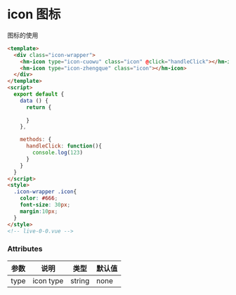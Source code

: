 # icon 图标

图标的使用

```html
<template>
  <div class="icon-wrapper">
    <hm-icon type="icon-cuowu" class="icon" @click="handleClick"></hm-icon>
    <hm-icon type="icon-zhengque" class="icon"></hm-icon>
  </div>
</template>
<script>
  export default {
    data () {
      return {
       
      }
    },

    methods: {
      handleClick: function(){
        console.log(123)
      }
    }
  }
</script>
<style>
  .icon-wrapper .icon{
    color: #666;
    font-size: 30px;
    margin:10px;
  }
</style>
<!-- live-0-0.vue -->
```


### Attributes

| 参数 | 说明 | 类型 | 默认值 |
| ---- | ---- | ---- | ------ |
| type | icon type | string | none |

